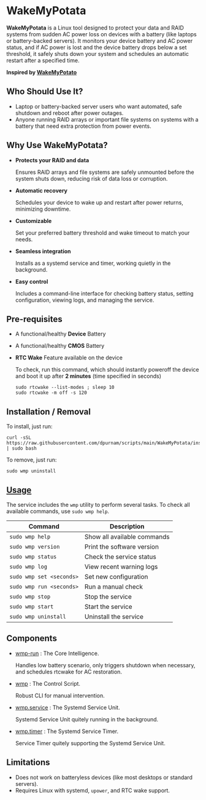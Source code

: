 WakeMyPotata
=============

**WakeMyPotata** is a Linux tool designed to protect your data and RAID systems from sudden AC power loss on devices with a battery (like laptops or battery-backed servers). It monitors your device battery and AC power status, and if AC power is lost and the device battery drops below a set threshold, it safely shuts down your system and schedules an automatic restart after a specified time.

**Inspired by [WakeMyPotato](https://github.com/pablogila/WakeMyPotato)**

## Who Should Use It?
- Laptop or battery-backed server users who want automated, safe shutdown and reboot after power outages.
- Anyone running RAID arrays or important file systems on systems with a battery that need extra protection from power events.

## Why Use WakeMyPotata?

- **Protects your RAID and data**

  Ensures RAID arrays and file systems are safely unmounted before the system shuts down, reducing risk of data loss or corruption.
- **Automatic recovery**

  Schedules your device to wake up and restart after power returns, minimizing downtime.
- **Customizable**

  Set your preferred battery threshold and wake timeout to match your needs.
- **Seamless integration**

  Installs as a systemd service and timer, working quietly in the background.
- **Easy control**

  Includes a command-line interface for checking battery status, setting configuration, viewing logs, and managing the service.

## Pre-requisites
- A functional/healthy **Device** Battery
- A functional/healthy **CMOS** Battery
- **RTC Wake** Feature available on the device

  To check, run this command, which should instantly poweroff the device and boot it up after **2 minutes** (time specified in seconds)
    ```shell
    sudo rtcwake --list-modes ; sleep 10
    sudo rtcwake -m off -s 120
    ```

## Installation / Removal

To install, just run:

```shell
curl -sSL https://raw.githubusercontent.com/dpurnam/scripts/main/WakeMyPotata/install.sh | sudo bash
```

To remove, just run:

```shell
sudo wmp uninstall
```

## [Usage](https://github.com/pablogila/WakeMyPotato/tree/main#usage)
The service includes the `wmp` utility to perform several tasks.
To check all available commands, use `sudo wmp help`.

| Command | Description |
| ------- | ----------- |
| `sudo wmp help`          | Show all available commands |
| `sudo wmp version`       | Print the software version |
| `sudo wmp status`        | Check the service status |
| `sudo wmp log`           | View recent warning logs |
| `sudo wmp set <seconds>` | Set new configuration |
| `sudo wmp run <seconds>` | Run a manual check |
| `sudo wmp stop`          | Stop the service |
| `sudo wmp start`         | Start the service |
| `sudo wmp uninstall`     | Uninstall the service |

## Components

- [wmp-run](https://github.com/dpurnam/scripts/blob/main/WakeMyPotata/src/wmp-run) : The Core Intelligence.

  Handles low battery scenario, only triggers shutdown when necessary, and schedules rtcwake for AC restoration.
- [wmp](https://github.com/dpurnam/scripts/blob/main/WakeMyPotata/src/wmp) : The Control Script.

  Robust CLI for manual intervention.
- [wmp.service](https://github.com/dpurnam/scripts/blob/main/WakeMyPotata/src/wmp.service) : The Systemd Service Unit.

  Systemd Service Unit quitely running in the background.
- [wmp.timer](https://github.com/dpurnam/scripts/blob/main/WakeMyPotata/src/wmp.timer) : The Systemd Service Timer.

  Service Timer quitely supporting the Systemd Service Unit.

## Limitations
- Does not work on batteryless devices (like most desktops or standard servers).
- Requires Linux with systemd, `upower`, and RTC wake support.
